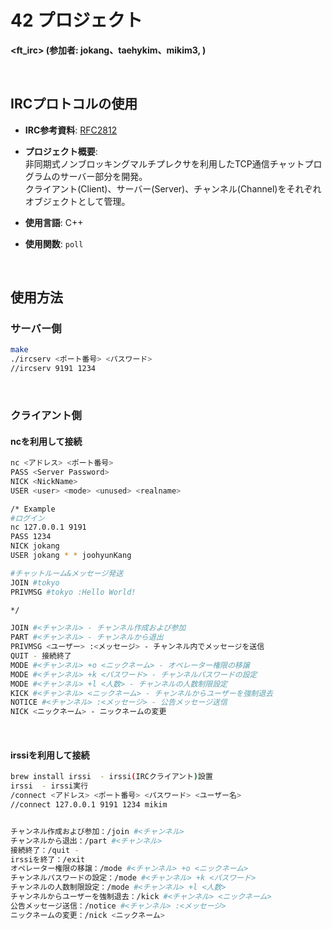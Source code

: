 # 42 プロジェクト  
**<ft_irc> (参加者: jokang、taehykim、mikim3, )**  

<br>

## IRCプロトコルの使用  
- **IRC参考資料**: [RFC2812](https://datatracker.ietf.org/doc/rfc2812/)  
- **プロジェクト概要**:  
  非同期式ノンブロッキングマルチプレクサを利用したTCP通信チャットプログラムのサーバー部分を開発。  
  クライアント(Client)、サーバー(Server)、チャンネル(Channel)をそれぞれオブジェクトとして管理。  

- **使用言語**: C++  
- **使用関数**: `poll`  

<br>

## 使用方法  

### サーバー側
```bash
make  
./ircserv <ポート番号> <パスワード>
//ircserv 9191 1234

```

<br>

### クライアント側  
#### ncを利用して接続
```bash
nc <アドレス> <ポート番号>
PASS <Server Password>
NICK <NickName>
USER <user> <mode> <unused> <realname>

/* Example
#ログイン
nc 127.0.0.1 9191
PASS 1234
NICK jokang
USER jokang * * joohyunKang

#チャットルーム&メッセージ発送
JOIN #tokyo
PRIVMSG #tokyo :Hello World! 

*/

JOIN #<チャンネル> - チャンネル作成および参加
PART #<チャンネル> - チャンネルから退出
PRIVMSG <ユーザー> :<メッセージ> - チャンネル内でメッセージを送信
QUIT - 接続終了
MODE #<チャンネル> +o <ニックネーム> - オペレーター権限の移譲
MODE #<チャンネル> +k <パスワード> - チャンネルパスワードの設定
MODE #<チャンネル> +l <人数> - チャンネルの人数制限設定
KICK #<チャンネル> <ニックネーム> - チャンネルからユーザーを強制退去
NOTICE #<チャンネル> :<メッセージ> - 公告メッセージ送信
NICK <ニックネーム> - ニックネームの変更
```

<br>

#### irssiを利用して接続
```bash
brew install irssi  - irssi(IRCクライアント)設置
irssi  - irssi実行
/connect <アドレス> <ポート番号> <パスワード> <ユーザー名>
//connect 127.0.0.1 9191 1234 mikim


チャンネル作成および参加：/join #<チャンネル>
チャンネルから退出：/part #<チャンネル>
接続終了：/quit - 
irssiを終了：/exit
オペレーター権限の移譲：/mode #<チャンネル> +o <ニックネーム> 
チャンネルパスワードの設定：/mode #<チャンネル> +k <パスワード>
チャンネルの人数制限設定：/mode #<チャンネル> +l <人数>
チャンネルからユーザーを強制退去：/kick #<チャンネル> <ニックネーム>
公告メッセージ送信：/notice #<チャンネル> :<メッセージ>
ニックネームの変更：/nick <ニックネーム>
```